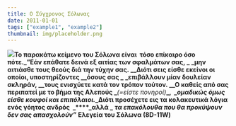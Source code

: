 ```yaml
---
title: Ο Σύγχρονος Σόλωνας
date: 2011-01-01
tags: ["example1", "example2"]
thumbnail: img/placeholder.png
---
```

**_![](https://encrypted-tbn2.gstatic.com/images?q=tbn:ANd9GcTc9fL1l40ah1rycWXPOl3pqFLbs7w6okxvkzvNK7SDpAy9kW7L)_****Το παρακάτω κείμενο του Σόλωνα είναι  τόσο επίκαιρο όσο πότε.****_‎”Εάν επάθατε δεινά εξ αιτίας των σφαλμάτων σας, _** 
**_μην αιτιάσθε τους θεούς διά την τύχην σας. _****_Διότι σεις είσθε εκείνοι οι οποίοι, υποστηρίζοντες _****_όσους σας _** 
**_επιβάλλουν μίαν δουλείαν σκληράν, _****_τους ενισχύετε κατά τον τρόπον τούτον. _****_Ο καθείς από σας περιπατεί με το βήμα της Αλεπούς _**_(=είστε πονηροί)_**_,  _****_ομαδικώς όμως είσθε κουφοί και επιπόλαιοι._****_Διότι προσέχετε εις τα κολακευτικά λόγια ενός γόητος ανδρός  _****_αλλά _** 
**_τα επακόλουθα που θα προκύψουν δεν σας απασχολούν”_** 
**Ελεγεία του Σόλωνα (8D-11W)**
